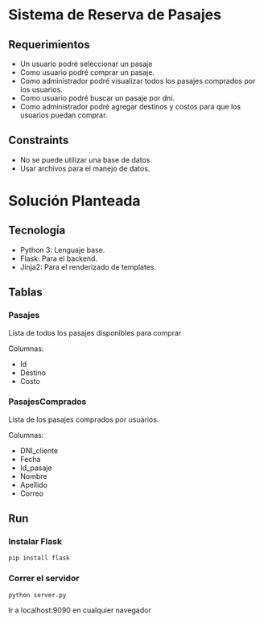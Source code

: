 # Sistema de Reserva de Pasajes

## Requerimientos

* Un usuario podré seleccionar un pasaje  
* Como usuario podré comprar un pasaje.
* Como administrador podré visualizar todos los pasajes comprados por los usuarios.
* Como usuario podré buscar un pasaje por dni.
* Como administrador podré agregar destinos y costos para que los usuarios puedan comprar. 

## Constraints

* No se puede utilizar una base de datos.
* Usar archivos para el manejo de datos.

# Solución Planteada

## Tecnología

* Python 3:  Lenguaje base.
* Flask: Para el backend.
* Jinja2: Para el renderizado de templates.

## Tablas 

### Pasajes 
Lista de todos los pasajes disponibles para comprar 

Columnas:

* Id
* Destino
* Costo

### PasajesComprados

Lista de los pasajes comprados por usuarios.

Columnas:

* DNI_cliente 
* Fecha 
* Id_pasaje 
* Nombre
* Apellido
* Correo

## Run 

### Instalar Flask 

```
pip install flask
```

### Correr el servidor

```
python server.py 
```

Ir a localhost:9090 en cualquier navegador

